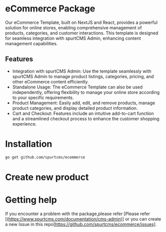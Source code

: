 # eCommerce Package

Our eCommerce Template, built on NextJS and React, provides a powerful solution for online stores, enabling comprehensive management of products, categories, and customer interactions. This template is designed for seamless integration with spurtCMS Admin, enhancing content management capabilities.


## Features

- Integration with spurtCMS Admin: Use the template seamlessly with spurtCMS Admin to manage product listings, categories, pricing, and other eCommerce content efficiently.
- Standalone Usage: The eCommerce Template can also be used independently, offering flexibility to manage your online store according to your specific requirements.
- Product Management: Easily add, edit, and remove products, manage product categories, and display detailed product information.
- Cart and Checkout: Features include an intuitive add-to-cart function and a streamlined checkout process to enhance the customer shopping experience.



# Installation

``` bash
go get github.com/spurtcms/ecommerce
```


# Create new product


# Getting help
If you encounter a problem with the package,please refer [Please refer [(https://www.spurtcms.com/documentation/cms-admin)] or you can create a new Issue in this repo[https://github.com/spurtcms/ecommerce/issues]. 
